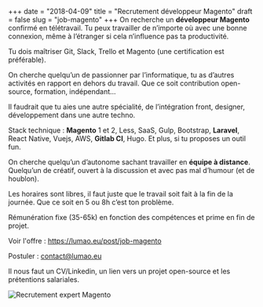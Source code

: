 +++
date = "2018-04-09"
title = "Recrutement développeur Magento"
draft = false
slug = "job-magento"
+++
On recherche un **développeur Magento** confirmé en télétravail. Tu peux travailler de n’importe où avec une bonne connexion, même à l’étranger si cela n’influence pas ta productivité.

Tu dois maîtriser Git, Slack, Trello et Magento (une certification est préférable).

On cherche quelqu’un de passionner par l’informatique, tu as d’autres activités en rapport en dehors du travail. Que ce soit contribution open-source, formation, indépendant...

Il faudrait que tu aies une autre spécialité, de l’intégration front, designer, développement dans une autre techno.

Stack technique : **Magento** 1 et 2, Less, SaaS, Gulp, Bootstrap, **Laravel**, React Native, Vuejs, AWS, **Gitlab CI**, Hugo. Et plus, si tu proposes un outil fun.

On cherche quelqu’un d’autonome sachant travailler en __équipe à distance__. Quelqu’un de créatif, ouvert à la discussion et avec pas mal d’humour (et de houblon).

Les horaires sont libres, il faut juste que le travail soit fait à la fin de la journée. Que ce soit en 5 ou 8h c’est ton problème.

Rémunération fixe (35-65k) en fonction des compétences et prime en fin de projet.

Voir l'offre : https://lumao.eu/post/job-magento

Postuler : contact@lumao.eu

Il nous faut un CV/Linkedin, un lien vers un projet open-source et les prétentions salariales.

![Recrutement expert Magento](/images/13/expert-magento.jpg)

